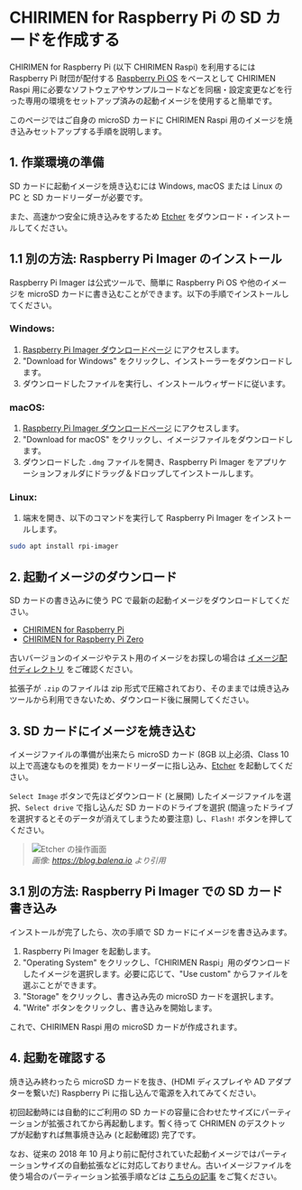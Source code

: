 # CHIRIMEN for Raspberry Pi の SD カードを作成する

CHIRIMEN for Raspberry Pi (以下 CHIRIMEN Raspi) を利用するには Raspberry Pi 財団が配付する [Raspberry Pi OS](https://www.raspberrypi.org/downloads/) をベースとして CHIRIMEN Raspi 用に必要なソフトウェアやサンプルコードなどを同梱・設定変更などを行った専用の環境をセットアップ済みの起動イメージを使用すると簡単です。

このページではご自身の microSD カードに CHIRIMEN Raspi 用のイメージを焼き込みセットアップする手順を説明します。

## 1. 作業環境の準備

SD カードに起動イメージを焼き込むには Windows, macOS または Linux の PC と SD カードリーダーが必要です。

また、高速かつ安全に焼き込みをするため [Etcher](https://www.balena.io/etcher/) をダウンロード・インストールしてください。

## 1.1 別の方法: Raspberry Pi Imager のインストール

Raspberry Pi Imager は公式ツールで、簡単に Raspberry Pi OS や他のイメージを microSD カードに書き込むことができます。以下の手順でインストールしてください。

### Windows:

1. [Raspberry Pi Imager ダウンロードページ](https://www.raspberrypi.com/software/) にアクセスします。
2. "Download for Windows" をクリックし、インストーラーをダウンロードします。
3. ダウンロードしたファイルを実行し、インストールウィザードに従います。

### macOS:

1. [Raspberry Pi Imager ダウンロードページ](https://www.raspberrypi.com/software/) にアクセスします。
2. "Download for macOS" をクリックし、イメージファイルをダウンロードします。
3. ダウンロードした `.dmg` ファイルを開き、Raspberry Pi Imager をアプリケーションフォルダにドラッグ＆ドロップしてインストールします。

### Linux:

1. 端末を開き、以下のコマンドを実行して Raspberry Pi Imager をインストールします。

```bash
sudo apt install rpi-imager
```

## 2. 起動イメージのダウンロード

SD カードの書き込みに使う PC で最新の起動イメージをダウンロードしてください。

- [CHIRIMEN for Raspberry Pi](https://r.chirimen.org/sdimage)
- [CHIRIMEN for Raspberry Pi Zero](https://github.com/chirimen-oh/chirimen-lite/releases/latest)

古いバージョンのイメージやテスト用のイメージをお探しの場合は [イメージ配付ディレクトリ](https://r.chirimen.org/download) をご確認ください。

拡張子が `.zip` のファイルは zip 形式で圧縮されており、そのままでは焼き込みツールから利用できないため、ダウンロード後に展開してください。

## 3. SD カードにイメージを焼き込む

イメージファイルの準備が出来たら microSD カード (8GB 以上必須、Class 10 以上で高速なものを推奨) をカードリーダーに指し込み、[Etcher](https://www.balena.io/etcher/) を起動してください。

`Select Image` ボタンで先ほどダウンロード (と展開) したイメージファイルを選択、`Select drive` で指し込んだ SD カードのドライブを選択 (間違ったドライブを選択するとそのデータが消えてしまうため要注意) し、`Flash!` ボタンを押してください。

> ![Etcher の操作画面](https://blog.balena.io/wp-content/uploads/2021/01/etcher.png)\
> _画像: https://blog.balena.io より引用_

## 3.1 別の方法: Raspberry Pi Imager での SD カード書き込み

インストールが完了したら、次の手順で SD カードにイメージを書き込みます。

1. Raspberry Pi Imager を起動します。
2. "Operating System" をクリックし、「CHIRIMEN Raspi」用のダウンロードしたイメージを選択します。必要に応じて、"Use custom" からファイルを選ぶことができます。
3. "Storage" をクリックし、書き込み先の microSD カードを選択します。
4. "Write" ボタンをクリックし、書き込みを開始します。

これで、CHIRIMEN Raspi 用の microSD カードが作成されます。

## 4. 起動を確認する

焼き込み終わったら microSD カードを抜き、(HDMI ディスプレイや AD アダプターを繋いだ) Raspberry Pi に指し込んで電源を入れてみてください。

初回起動時には自動的にご利用の SD カードの容量に合わせたサイズにパーティーションが拡張されてから再起動します。暫く待って CHRIMEN のデスクトップが起動すれば無事焼き込み (と起動確認) 完了です。

なお、従来の 2018 年 10 月より前に配付されていた起動イメージではパーティーションサイズの自動拡張などに対応しておりません。古いイメージファイルを使う場合のパーティーション拡張手順などは [こちらの記事](https://gist.github.com/tadfmac/527b31a463df0c9de8c30a598872344d) をご覧ください。
